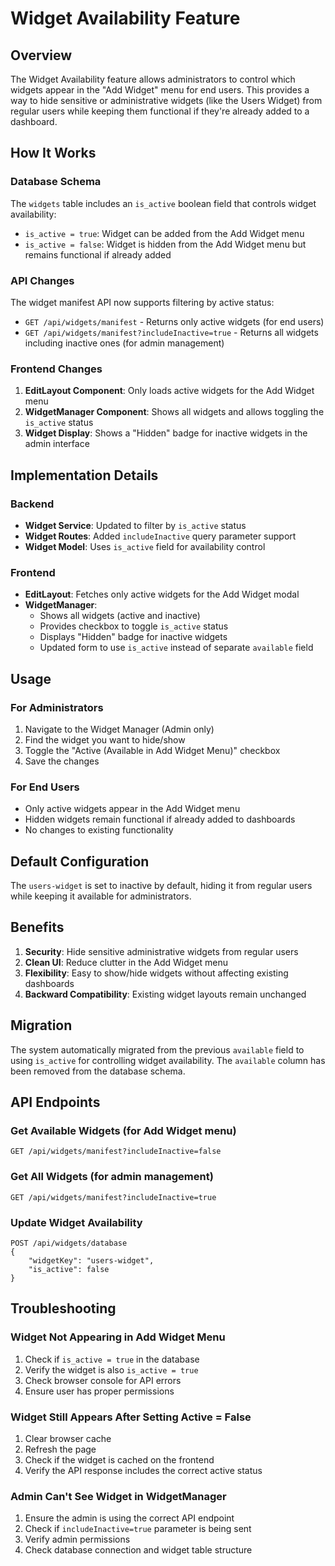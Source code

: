 # Widget Availability Feature

## Overview

The Widget Availability feature allows administrators to control which widgets appear in the "Add Widget" menu for end users. This provides a way to hide sensitive or administrative widgets (like the Users Widget) from regular users while keeping them functional if they're already added to a dashboard.

## How It Works

### Database Schema

The `widgets` table includes an `is_active` boolean field that controls widget availability:

- `is_active = true`: Widget can be added from the Add Widget menu
- `is_active = false`: Widget is hidden from the Add Widget menu but remains functional if already added

### API Changes

The widget manifest API now supports filtering by active status:

- `GET /api/widgets/manifest` - Returns only active widgets (for end users)
- `GET /api/widgets/manifest?includeInactive=true` - Returns all widgets including inactive ones (for admin management)

### Frontend Changes

1. **EditLayout Component**: Only loads active widgets for the Add Widget menu
2. **WidgetManager Component**: Shows all widgets and allows toggling the `is_active` status
3. **Widget Display**: Shows a "Hidden" badge for inactive widgets in the admin interface

## Implementation Details

### Backend

- **Widget Service**: Updated to filter by `is_active` status
- **Widget Routes**: Added `includeInactive` query parameter support
- **Widget Model**: Uses `is_active` field for availability control

### Frontend

- **EditLayout**: Fetches only active widgets for the Add Widget modal
- **WidgetManager**: 
  - Shows all widgets (active and inactive)
  - Provides checkbox to toggle `is_active` status
  - Displays "Hidden" badge for inactive widgets
  - Updated form to use `is_active` instead of separate `available` field

## Usage

### For Administrators

1. Navigate to the Widget Manager (Admin only)
2. Find the widget you want to hide/show
3. Toggle the "Active (Available in Add Widget Menu)" checkbox
4. Save the changes

### For End Users

- Only active widgets appear in the Add Widget menu
- Hidden widgets remain functional if already added to dashboards
- No changes to existing functionality

## Default Configuration

The `users-widget` is set to inactive by default, hiding it from regular users while keeping it available for administrators.

## Benefits

1. **Security**: Hide sensitive administrative widgets from regular users
2. **Clean UI**: Reduce clutter in the Add Widget menu
3. **Flexibility**: Easy to show/hide widgets without affecting existing dashboards
4. **Backward Compatibility**: Existing widget layouts remain unchanged

## Migration

The system automatically migrated from the previous `available` field to using `is_active` for controlling widget availability. The `available` column has been removed from the database schema.

## API Endpoints

### Get Available Widgets (for Add Widget menu)
```
GET /api/widgets/manifest?includeInactive=false
```

### Get All Widgets (for admin management)
```
GET /api/widgets/manifest?includeInactive=true
```

### Update Widget Availability
```
POST /api/widgets/database
{
    "widgetKey": "users-widget",
    "is_active": false
}
```

## Troubleshooting

### Widget Not Appearing in Add Widget Menu
1. Check if `is_active = true` in the database
2. Verify the widget is also `is_active = true`
3. Check browser console for API errors
4. Ensure user has proper permissions

### Widget Still Appears After Setting Active = False
1. Clear browser cache
2. Refresh the page
3. Check if the widget is cached on the frontend
4. Verify the API response includes the correct active status

### Admin Can't See Widget in WidgetManager
1. Ensure the admin is using the correct API endpoint
2. Check if `includeInactive=true` parameter is being sent
3. Verify admin permissions
4. Check database connection and widget table structure 